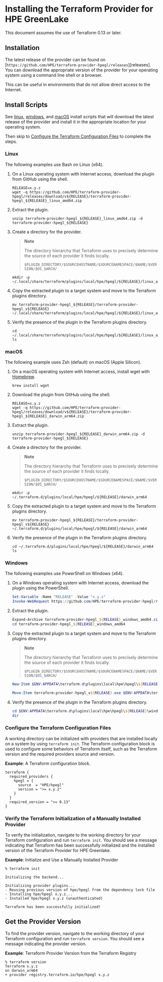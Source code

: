 # Installing the Terraform Provider for HPE GreenLake

This document assumes the use of Terraform 0.13 or later.


## Installation

The latest release of the provider can be found on [`https://github.com/HPE/terraform-provider-hpegl/releases`][releases]. You can download the appropriate version of the provider for your operating system using a command line shell or a browser.

This can be useful in environments that do not allow direct access to the Internet.

## Install Scripts

See [linux](./scripts/install-hpegl-provider.sh), [windows](./scripts/install-hpegl-provider-windows.ps1), and
[macOS](./scripts/install-hpegl-provider-macos.sh) install scripts that will download the latest release of the provider
and install it in the appropriate location for your operating system.

Then skip to [Configure the Terraform Configuration Files](#configure-the-terraform-configuration-files) to complete the
steps.

### Linux

The following examples use Bash on Linux (x64).

1. On a Linux operating system with Internet access, download the plugin from GitHub using the shell.

   ```console
   RELEASE=x.y.z
   wget -q https://github.com/HPE/terraform-provider-hpegl/releases/download/v${RELEASE}/terraform-provider-hpegl_${RELEASE}_linux_amd64.zip
   ```

2. Extract the plugin.

   ```console
   unzip terraform-provider-hpegl_${RELEASE}_linux_amd64.zip -d terraform-provider-hpegl_${RELEASE}
   ```

3. Create a directory for the provider.

   > **Note**
   >
   > The directory hierarchy that Terraform uses to precisely determine the source of each provider it finds locally.
   >
   > `$PLUGIN_DIRECTORY/$SOURCEHOSTNAME/$SOURCENAMESPACE/$NAME/$VERSION/$OS_$ARCH/`

   ```console
   mkdir -p ~/.local/share/terraform/plugins/local/hpe/hpegl/${RELEASE}/linux_amd64
   ```

4. Copy the extracted plugin to a target system and move to the Terraform plugins directory.

   ```console
   mv terraform-provider-hpegl_${RELEASE}/terraform-provider-hpegl_v${RELEASE} ~/.local/share/terraform/plugins/local/hpe/hpegl/${RELEASE}/linux_amd64
   ```

5. Verify the presence of the plugin in the Terraform plugins directory.

   ```console
   cd ~/.local/share/terraform/plugins/local/hpe/hpegl/${RELEASE}/linux_amd64
   ls
   ```

### macOS

The following example uses Zsh (default) on macOS (Apple Silicon).

1. On a macOS operating system with Internet access, install wget with [Homebrew](https://brew.sh).

   ```console
   brew install wget
   ```

2. Download the plugin from GitHub using the shell.

   ```console
   RELEASE=x.y.z
   wget -q https://github.com/HPE/terraform-provider-hpegl/releases/download/v${RELEASE}/terraform-provider-hpegl_${RELEASE}_darwin_arm64.zip
   ```

3. Extract the plugin.

   ```console
   unzip terraform-provider-hpegl_${RELEASE}_darwin_arm64.zip -d terraform-provider-hpegl_${RELEASE}
   ```

4. Create a directory for the provider.

   > **Note**
   >
   > The directory hierarchy that Terraform uses to precisely determine the source of each provider it finds locally.
   >
   > `$PLUGIN_DIRECTORY/$SOURCEHOSTNAME/$SOURCENAMESPACE/$NAME/$VERSION/$OS_$ARCH/`

   ```console
   mkdir -p ~/.terraform.d/plugins/local/hpe/hpegl/${RELEASE}/darwin_arm64
   ```

5. Copy the extracted plugin to a target system and move to the Terraform plugins directory.

   ```console
   mv terraform-provider-hpegl_${RELEASE}/terraform-provider-hpegl_v${RELEASE} ~/.terraform.d/plugins/local/hpe/hpegl/${RELEASE}/darwin_arm64
   ```

6. Verify the presence of the plugin in the Terraform plugins directory.

   ```console
   cd ~/.terraform.d/plugins/local/hpe/hpegl/${RELEASE}/darwin_arm64
   ls
   ```

### Windows

The following examples use PowerShell on Windows (x64).

1. On a Windows operating system with Internet access, download the plugin using the PowerShell.

   ```powershell
   Set-Variable -Name "RELEASE" -Value "x.y.z"
   Invoke-WebRequest https://github.com/HPE/terraform-provider-hpegl/releases/download/v${RELEASE}/terraform-provider-hpegl_${RELEASE}_windows_amd64.zip -outfile terraform-provider-hpegl_${RELEASE}_windows_amd64.zip
   ```

2. Extract the plugin.

   ```powershell
   Expand-Archive terraform-provider-hpegl_${RELEASE}_windows_amd64.zip
   cd terraform-provider-hpegl_${RELEASE}_windows_amd64
   ```

3. Copy the extracted plugin to a target system and move to the Terraform plugins directory.

   > **Note**
   >
   > The directory hierarchy that Terraform uses to precisely determine the source of each provider it finds locally.
   >
   > `$PLUGIN_DIRECTORY/$SOURCEHOSTNAME/$SOURCENAMESPACE/$NAME/$VERSION/$OS_$ARCH/`

   ```powershell
   New-Item $ENV:APPDATA\terraform.d\plugins\local\hpe\hpegl\${RELEASE}\ -Name "windows_amd64" -ItemType "directory"

   Move-Item terraform-provider-hpegl_v${RELEASE}.exe $ENV:APPDATA\terraform.d\plugins\local\hpe\hpegl\${RELEASE}\windows_amd64\terraform-provider-hpegl_v${RELEASE}.exe
   ```

4. Verify the presence of the plugin in the Terraform plugins directory.

   ```powershell
   cd $ENV:APPDATA\terraform.d\plugins\local\hpe\hpegl\${RELEASE}\windows_amd64
   dir
   ```

### Configure the Terraform Configuration Files

A working directory can be initialized with providers that are installed locally on a system by using `terraform init`. The Terraform configuration block is used to configure some behaviors of Terraform itself, such as the Terraform version and the required providers source and version.

**Example**: A Terraform configuration block.

```hcl
terraform {
  required_providers {
    hpegl = {
      source  = "HPE/hpegl"
      version = ">= x.y.z"
    }
  }
  required_version = ">= 0.13"
}
```

### Verify the Terraform Initialization of a Manually Installed Provider

To verify the initialization, navigate to the working directory for your Terraform configuration and run `terraform init`. You should see a message indicating that Terraform has been successfully initialized and the installed version of the Terraform Provider for HPE Greenlake.

**Example**: Initialize and Use a Manually Installed Provider

```console
% terraform init

Initializing the backend...

Initializing provider plugins...
- Reusing previous version of hpe/hpegl from the dependency lock file
- Installing hpe/hpegl x.y.z...
- Installed hpe/hpegl x.y.z (unauthenticated)

Terraform has been successfully initialized!
```

## Get the Provider Version

To find the provider version, navigate to the working directory of your Terraform configuration and run `terraform version`. You should see a message indicating the provider version.

**Example**: Terraform Provider Version from the Terraform Registry

```console
% terraform version
Terraform x.y.z
on darwin_arm64
+ provider registry.terraform.io/hpe/hpegl x.y.z
```